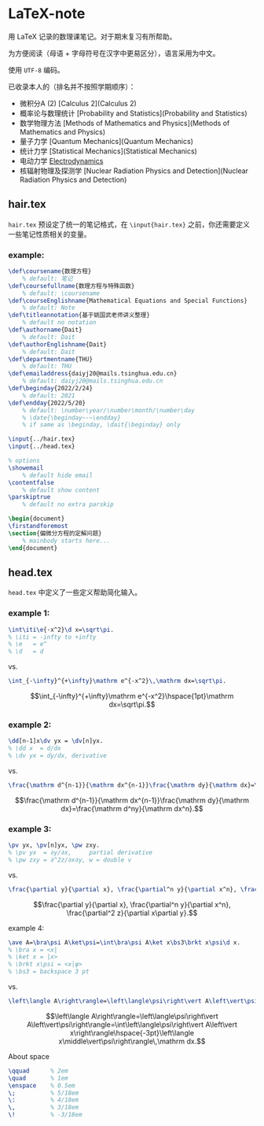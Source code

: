 # LaTeX-note
用 LaTeX 记录的数理课笔记。对于期末复习有所帮助。

为方便阅读（母语 + 字母符号在汉字中更易区分），语言采用为中文。

使用 `UTF-8` 编码。

已收录本人的（排名并不按照学期顺序）：

- 微积分A (2) [Calculus 2](Calculus 2)
- 概率论与数理统计 [Probability and Statistics](Probability and Statistics)
- 数学物理方法 [Methods of Mathematics and Physics](Methods of Mathematics and Physics)
- 量子力学 [Quantum Mechanics](Quantum Mechanics)
- 统计力学 [Statistical Mechanics](Statistical Mechanics)
- 电动力学 [Electrodynamics](Electrodynamics)
- 核辐射物理及探测学 [Nuclear Radiation Physics and Detection](Nuclear Radiation Physics and Detection)

## hair.tex
`hair.tex` 预设定了统一的笔记格式，在 `\input{hair.tex}` 之前，你还需要定义一些笔记性质相关的变量。

### example:
```LaTeX
\def\coursename{数理方程}
    % default: 笔记
\def\coursefullname{数理方程与特殊函数}
    % default: \coursename
\def\courseEnglishname{Mathematical Equations and Special Functions}
    % default: Note
\def\titleannotation{基于姚国武老师讲义整理}
    % default no notation
\def\authorname{Dait}
    % default: Dait
\def\authorEnglishname{Dait}
    % default: Dait
\def\departmentname{THU}
    % default: THU
\def\emailaddress{daiyj20@mails.tsinghua.edu.cn}
    % default: daiyj20@mails.tsinghua.edu.cn
\def\beginday{2022/2/24}
    % default: 2021
\def\endday{2022/5/20}
    % default: \number\year/\number\month/\number\day
    % \date{\beginday~-~\endday}
    % if same as \beginday, \dait{\beginday} only

\input{../hair.tex}
\input{../head.tex}

% options
\showemail
    % default hide email
\contentfalse
    % default show content
\parskiptrue
    % default no extra parskip

\begin{document}
\firstandforemost
\section{偏微分方程的定解问题}
    % mainbody starts here...
\end{document}
```
## head.tex

`head.tex` 中定义了一些定义帮助简化输入。

### example 1:

```LaTeX
\int\iti\e{-x^2}\d x=\sqrt\pi.
% \iti = -infty to +infty
% \e   = e^
% \d   = d
```
vs.
```LaTeX
\int_{-\infty}^{+\infty}\mathrm e^{-x^2}\,\mathrm dx=\sqrt\pi.
```

$$\int_{-\infty}^{+\infty}\mathrm e^{-x^2}\hspace{1pt}\mathrm dx=\sqrt\pi.$$

### example 2:

```LaTeX
\dd[n-1]x\dv yx = \dv[n]yx.
% \dd x  = d/dx
% \dv yx = dy/dx, derivative
```
vs.
```LaTeX
\frac{\mathrm d^{n-1}}{\mathrm dx^{n-1}}\frac{\mathrm dy}{\mathrm dx}=\frac{\mathrm d^ny}{\mathrm dx^n}.
```

$$\frac{\mathrm d^{n-1}}{\mathrm dx^{n-1}}\frac{\mathrm dy}{\mathrm dx}=\frac{\mathrm d^ny}{\mathrm dx^n}.$$

### example 3:

```LaTeX
\pv yx, \pv[n]yx, \pw zxy.
% \pv yx  = ∂y/∂x,     partial derivative
% \pw zxy = ∂^2z/∂x∂y, w = double v
```
vs.
```LaTeX
\frac{\partial y}{\partial x}, \frac{\partial^n y}{\partial x^n}, \frac{\partial^2 z}{\partial x\partial y}.
```
$$\frac{\partial y}{\partial x}, \frac{\partial^n y}{\partial x^n}, \frac{\partial^2 z}{\partial x\partial y}.$$

example 4:

```LaTeX
\ave A=\bra\psi A\ket\psi=\int\bra\psi A\ket x\bs3\brkt x\psi\d x.
% \bra x = <x|
% \ket x = |x>
% \brkt x\psi = <x|ψ>
% \bs3 = backspace 3 pt
```
vs.
```LaTeX
\left\langle A\right\rangle=\left\langle\psi\right\vert A\left\vert\psi\right\rangle=\int\left\langle\psi\right\vert A\left\vert x\right\rangle\hspace{-3pt}\left\langle x\middle\vert\psi\right\rangle\,\mathrm dx.
```
$$\left\langle A\right\rangle=\left\langle\psi\right\vert A\left\vert\psi\right\rangle=\int\left\langle\psi\right\vert A\left\vert x\right\rangle\hspace{-3pt}\left\langle x\middle\vert\psi\right\rangle\,\mathrm dx.$$

About space
```LaTeX
\qquad      % 2em
\quad       % 1em
\enspace    % 0.5em
\;          % 5/18em
\:          % 4/18em
\,          % 3/18em
\!          % -3/18em
```